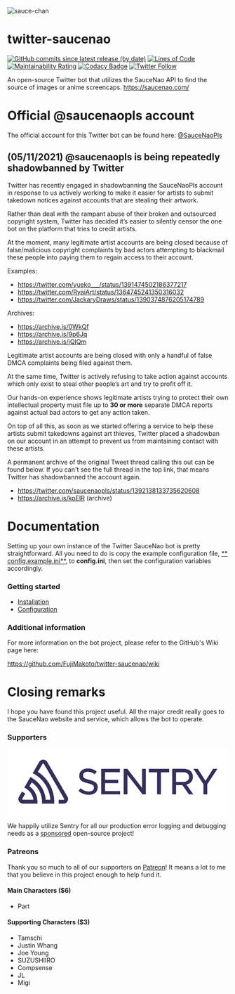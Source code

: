 ![sauce-chan](https://i.imgur.com/9L4zCM7.png)

# twitter-saucenao

[![GitHub commits since latest release (by date)](https://img.shields.io/github/commits-since/fujimakoto/twitter-saucenao/latest)](https://github.com/FujiMakoto/twitter-saucenao/releases) [![Lines of Code](https://sonarcloud.io/api/project_badges/measure?project=FujiMakoto_twitter-saucenao&metric=ncloc)](https://sonarcloud.io/dashboard?id=FujiMakoto_twitter-saucenao) [![Maintainability Rating](https://sonarcloud.io/api/project_badges/measure?project=FujiMakoto_twitter-saucenao&metric=sqale_rating)](https://sonarcloud.io/dashboard?id=FujiMakoto_twitter-saucenao) [![Codacy Badge](https://app.codacy.com/project/badge/Grade/b544d5da65234268a434f05797bc5680)](https://www.codacy.com/manual/makoto-github/twitter-saucenao?utm_source=github.com&amp;utm_medium=referral&amp;utm_content=FujiMakoto/twitter-saucenao&amp;utm_campaign=Badge_Grade) [![Twitter Follow](https://img.shields.io/twitter/follow/saucenaopls)](https://twitter.com/saucenaopls)

An open-source Twitter bot that utilizes the SauceNao API to find the source of images or anime screencaps.
https://saucenao.com/

# Official @saucenaopls account

The official account for this Twitter bot can be found here: [@SauceNaoPls](https://twitter.com/saucenaopls)

## (05/11/2021) @saucenaopls is being repeatedly shadowbanned by Twitter

Twitter has recently engaged in shadowbanning the SauceNaoPls account in response to us actively working to make it
easier for artists to submit takedown notices against accounts that are stealing their artwork.

Rather than deal with the rampant abuse of their broken and outsourced copyright system, Twitter has decided it’s easier
to silently censor the one bot on the platform that tries to credit artists.

At the moment, many legitimate artist accounts are being closed because of false/malicious copyright complaints by bad
actors attempting to blackmail these people into paying them to regain access to their account.

Examples:

* https://twitter.com/yueko___/status/1391474502186377217
* https://twitter.com/RyaiArt/status/1364745241350316032
* https://twitter.com/JackaryDraws/status/1390374876205174789

Archives:

* https://archive.is/0WkQf
* https://archive.is/9p6Jq
* https://archive.is/jQIQm

Legitimate artist accounts are being closed with only a handful of false DMCA complaints being filed against them.

At the same time, Twitter is actively refusing to take action against accounts which only exist to steal other people’s
art and try to profit off it.

Our hands-on experience shows legitimate artists trying to protect their own intellectual property must file up to **30
or more** separate DMCA reports against actual bad actors to get any action taken.

On top of all this, as soon as we started offering a service to help these artists submit takedowns against art thieves,
Twitter placed a shadowban on our account in an attempt to prevent us from maintaining contact with these artists.

A permanent archive of the original Tweet thread calling this out can be found below. If you can't see the full thread in the top link, that means Twitter has shadowbanned the account again.

* https://twitter.com/saucenaopls/status/1392138133735620608
* https://archive.is/koEIR (archive)


# Documentation

Setting up your own instance of the Twitter SauceNao bot is pretty straightforward. All you need to do is copy the
example configuration file, [**
config.example.ini**](https://github.com/FujiMakoto/twitter-saucenao/blob/master/config.example.ini), to **config.ini**,
then set the configuration variables accordingly.

### Getting started

* [Installation](https://github.com/FujiMakoto/twitter-saucenao/wiki/Installation)
* [Configuration](https://github.com/FujiMakoto/twitter-saucenao/wiki/Configuration)

### Additional information

For more information on the bot project, please refer to the GitHub's Wiki page here:

https://github.com/FujiMakoto/twitter-saucenao/wiki

# Closing remarks

I hope you have found this project useful. All the major credit really goes to the SauceNao website and service, which
allows the bot to operate.

### Supporters

![Sentry](./sentry.svg)

We happily utilize Sentry for all our production error logging and debugging needs as
a [sponsored](https://sentry.io/for/good/) open-source project!

### Patreons

Thank you so much to all of our supporters on [Patreon](https://www.patreon.com/saucebot)! It means a lot to me that you
believe in this project enough to help fund it.

#### Main Characters ($6)

* Part

#### Supporting Characters ($3)

* Tamschi
* Justin Whang
* Joe Young
* SUZUSHIIRO
* Compsense
* JL
* Migi
